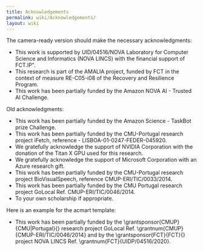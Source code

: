 ```yaml
---
title: Acknowledgements
permalink: wiki/Acknowledgements/
layout: wiki
---
```


The camera-ready version should make the necessary acknowledgments:
-   This work is supported by UID/04516/NOVA Laboratory for Computer Science and Informatics (NOVA LINCS) with the financial support of FCT.IP".
-   This research is part of the AMALIA project, funded by FCT in the context of measure RE-C05-i08 of the Recovery and Resilience Program.
-   This work has been partially funded by the Amazon NOVA AI - Trusted AI Challenge.

Old acknowledgments:
-   This work has been partially funded by the Amazon Science - TaskBot prize Challenge.
-   This work has been partially funded by the CMU-Portugal research project iFetch, reference - LISBOA-01-0247-FEDER-045920.
-   We gratefully acknowledge the support of NVIDIA Corporation with the donation of the Titan X GPU used for this research.
-   We gratefully acknowledge the support of Microsoft Corporation with an Azure research gift.
-   This work has been partially funded by the CMU-Portugal research project BioVisualSpeech, reference CMUP-ERI/TIC/0033/2014.
-   This work has been partially funded by the CMU Portugal research project GoLocal Ref. CMUP-ERI/TIC/0046/2014.
-   To your own scholarship if appropriate.

Here is an example for the acmart template:

-   This work has been partially funded by the 
    \\grantsponsor{CMUP}{CMU|Portugal}{} research project GoLocal Ref.
    \\grantnum{CMUP}{CMUP-ERI/TIC/0046/2014} and by the
    \\grantsponsor{FCT}{FCT}{} project NOVA LINCS Ref.
    \\grantnum{FCT}{UIDP/04516/2020}.
